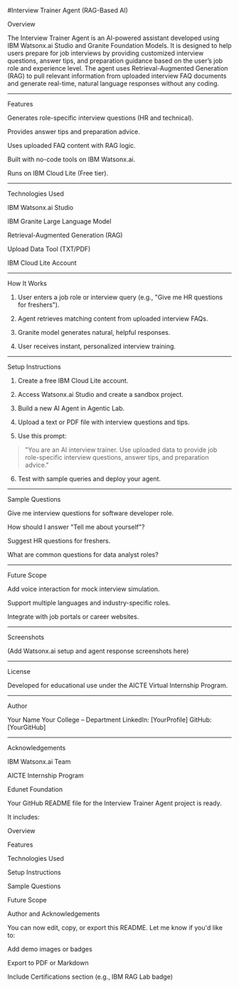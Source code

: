 #Interview Trainer Agent (RAG-Based AI)

Overview

The Interview Trainer Agent is an AI-powered assistant developed using IBM Watsonx.ai Studio and Granite Foundation Models. It is designed to help users prepare for job interviews by providing customized interview questions, answer tips, and preparation guidance based on the user’s job role and experience level. The agent uses Retrieval-Augmented Generation (RAG) to pull relevant information from uploaded interview FAQ documents and generate real-time, natural language responses without any coding.


---

Features

Generates role-specific interview questions (HR and technical).

Provides answer tips and preparation advice.

Uses uploaded FAQ content with RAG logic.

Built with no-code tools on IBM Watsonx.ai.

Runs on IBM Cloud Lite (Free tier).



---

Technologies Used

IBM Watsonx.ai Studio

IBM Granite Large Language Model

Retrieval-Augmented Generation (RAG)

Upload Data Tool (TXT/PDF)

IBM Cloud Lite Account



---

How It Works

1. User enters a job role or interview query (e.g., "Give me HR questions for freshers").


2. Agent retrieves matching content from uploaded interview FAQs.


3. Granite model generates natural, helpful responses.


4. User receives instant, personalized interview training.




---

Setup Instructions

1. Create a free IBM Cloud Lite account.


2. Access Watsonx.ai Studio and create a sandbox project.


3. Build a new AI Agent in Agentic Lab.


4. Upload a text or PDF file with interview questions and tips.


5. Use this prompt:

> "You are an AI interview trainer. Use uploaded data to provide job role-specific interview questions, answer tips, and preparation advice."




6. Test with sample queries and deploy your agent.




---

Sample Questions

Give me interview questions for software developer role.

How should I answer "Tell me about yourself"?

Suggest HR questions for freshers.

What are common questions for data analyst roles?



---

Future Scope

Add voice interaction for mock interview simulation.

Support multiple languages and industry-specific roles.

Integrate with job portals or career websites.



---

Screenshots

(Add Watsonx.ai setup and agent response screenshots here)


---

License

Developed for educational use under the AICTE Virtual Internship Program.


---

Author

Your Name
Your College – Department
LinkedIn: [YourProfile]
GitHub: [YourGitHub]


---

Acknowledgements

IBM Watsonx.ai Team

AICTE Internship Program

Edunet Foundation




Your GitHub README file for the Interview Trainer Agent project is ready.

It includes:

Overview

Features

Technologies Used

Setup Instructions

Sample Questions

Future Scope

Author and Acknowledgements


You can now edit, copy, or export this README. Let me know if you'd like to:

Add demo images or badges

Export to PDF or Markdown

Include Certifications section (e.g., IBM RAG Lab badge)
